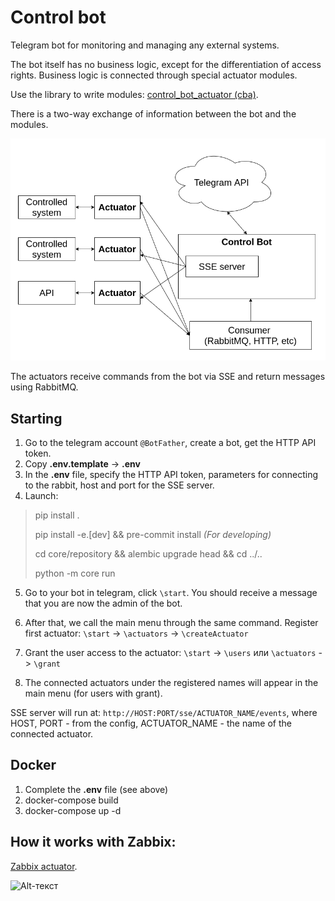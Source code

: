 # Control bot

Telegram bot for monitoring and managing any external systems.

The bot itself has no business logic, except for the differentiation of access rights.
Business logic is connected through special actuator modules.

Use the library to write modules: [control_bot_actuator (cba)](https://github.com/osipov-andrey/control_bot_actuator).

There is a two-way exchange of information between the bot and the modules.

![Alt-текст](https://github.com/osipov-andrey/control_bot/blob/master/docs/main_schema.png?raw=true "Control bot + actuators")

The actuators receive commands from the bot via SSE and return messages using RabbitMQ.

## Starting

1. Go to the telegram account `@BotFather`, create a bot, get the HTTP API token.
2. Copy **.env.template** -> **.env**
3. In the **.env** file, specify the HTTP API token, parameters for connecting to the rabbit, host and port for the SSE server.
4. Launch:
> pip install .
>
> pip install -e.[dev] && pre-commit install  _(For developing)_
>
> cd core/repository && alembic upgrade head && cd ../..
>  
> python -m core run

5. Go to your bot in telegram, click `\start`. 
   You should receive a message that you are now the admin of the bot.

6. After that, we call the main menu through the same command. 
   Register first actuator:
   `\start` -> `\actuators` -> `\createActuator`

7. Grant the user access to the actuator:
   `\start` -> `\users` или `\actuators` -> `\grant`

8. The connected actuators under the registered names will appear in the main menu (for users with grant).

SSE server will run at:
`http://HOST:PORT/sse/ACTUATOR_NAME/events`,
where HOST, PORT - from the config, ACTUATOR_NAME - the name of the connected actuator.

## Docker

1. Complete the **.env** file (see above)
2. docker-compose build
3. docker-compose up -d


## How it works with Zabbix:

[Zabbix actuator](https://github.com/osipov-andrey/actuator_zabbix).

![Alt-текст](https://github.com/osipov-andrey/actuator_zabbix/blob/master/docs/zactuator_eng.gif?raw=true "Control bot + Zabbix")